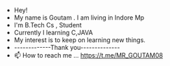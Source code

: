 - Hey!
- My name is Goutam . I am living in Indore Mp
- I'm B.Tech Cs , Student 
- Currently I learning C,JAVA
- My interest is to keep on learning new things.
- -------------Thank you--------------
- 📫 How to reach me ... https://t.me/MR_GOUTAM08

<!---
GoutamHX/GoutamHX is a ✨ special ✨ repository because its `README.md` (this file) appears on your GitHub profile.
You can click the Preview link to take a look at your changes.
--->
